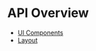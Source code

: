 # API Overview
 - [UI Components](./ui_api_overview_components.md)
 - [Layout](./ui_api_overview_layout.md)
